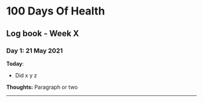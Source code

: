 # 100 Days Of Health

## Log book - Week X

### Day 1: 21 May 2021

**Today**:

* Did x y z

**Thoughts:** Paragraph or two

---
